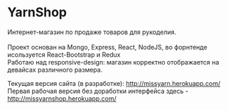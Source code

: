 # YarnShop

Интернет-магазин по продаже товаров для рукоделия. <br/>
<br/>
Проект основан на Mongo, Express, React, NodeJS, во форнтенде исользуется React-Bootstrap и Redux <br/>
Работаю над responsive-design: магазин корректно отображается на девайсах различного размера.<br/>

Текущая версия сайта (в разработке): http://missyarn.herokuapp.com/<br/>
Первая рабочая версия без доработки интерфейса здесь - http://missyarnshop.herokuapp.com/


